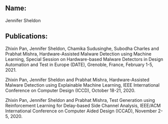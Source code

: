 <h2>Name:</h2>

Jennifer Sheldon<br>

<h2>Publications:</h2>

Zhixin Pan, Jennifer Sheldon, Chamika Sudusinghe, Subodha Charles and Prabhat Mishra, Hardware-Assisted Malware Detection using Machine Learning, Special Session on Hardware-based Malware Detectors in Design Automation and Test in Europe (DATE), Grenoble, France, February 1-5, 2021.<br>

Zhixin Pan, Jennifer Sheldon and Prabhat Mishra, Hardware-Assisted Malware Detection using Explainable Machine Learning, IEEE International Conference on Computer Design (ICCD), October 18-21, 2020.<br>

Zhixin Pan, Jennifer Sheldon and Prabhat Mishra, Test Generation using Reinforcement Learning for Delay-based Side Channel Analysis, IEEE/ACM International Conference on Computer Aided Design (ICCAD), November 2-5, 2020.<br>
